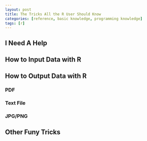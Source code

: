 ```yaml
---
layout: post
title: The Tricks All the R User Should Know
categories: [reference, basic knowledge, programming knowledge]
tags: [r]
---
```


## I Need A Help

## How to Input Data with R

## How to Output Data with R

### PDF

### Text File

### JPG/PNG

## Other Funy Tricks
